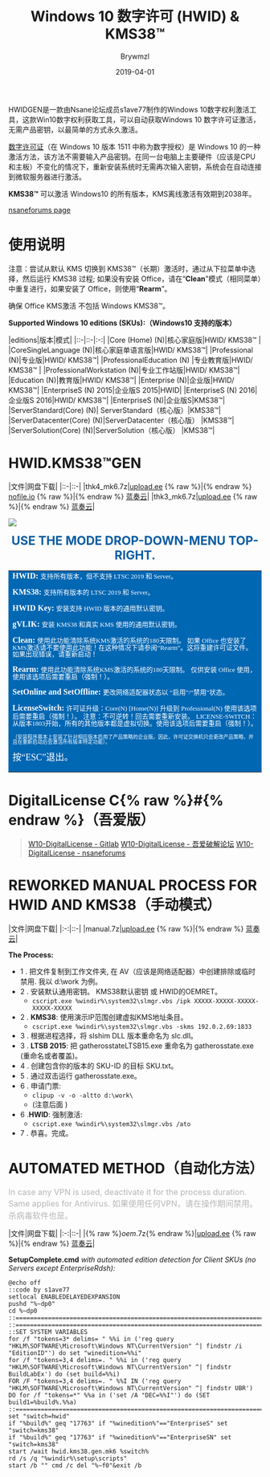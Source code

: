 ﻿---
layout:     post
title:        Windows 10 数字许可 (HWID) & KMS38™
date:       2019-04-01
author:     Brywmzl
tags: [Microsoft,Windows,HWID,KMS,微软]
categories: [办公应用]
---
HWIDGEN是一款由Nsane论坛成员s1ave77制作的Windows 10数字权利激活工具，这款Win10数字权利获取工具，可以自动获取Windows 10 数字许可证激活，无需产品密钥，以最简单的方式永久激活。

<!--more-->

[数字许可证](https://support.microsoft.com/zh-cn/help/12440/windows-10-activation)（在 Windows 10 版本 1511 中称为数字授权）是 Windows 10 的一种激活方法，该方法不需要输入产品密钥。在同一台电脑上主要硬件（应该是CPU和主板）不变化的情况下，重新安装系统时无需再次输入密钥，系统会在自动连接到微软服务器进行激活。

**KMS38™** 可以激活 Windows10 的所有版本，KMS离线激活有效期到2038年。

[nsaneforums page](https://www.nsaneforums.com/topic/312871-windows-10-digital-license-hwid-kms38%E2%84%A2-generation/)

# 使用说明
注意：尝试从默认 KMS 切换到 KMS38™（长期）激活时，通过从下拉菜单中选择，然后运行 KMS38 过程; 如果没有安装 Office，请在“**Clean**”模式（相同菜单）中重复进行，如果安装了 Office，则使用“**Rearm**”。

确保 Office KMS激活 不包括 Windows KMS38™。

**Supported Windows 10 editions﻿﻿ (SKUs):（Windows10 支持的版本）**

|editions|版本|模式|
|::-|::-|:-:|
|Core (Home) (N)|核心家庭版|HWID/ KMS38™ |
|CoreSingleLanguage (N)|核心家庭单语言版|HWID/ KMS38™|
|Professional (N)|专业版|HWID/ KMS38™|
|ProfessionalEducation (N) |专业教育版|HWID/ KMS38™ |
|ProfessionalWorkstation (N)|专业工作站版|HWID/ KMS38™|
|Education (N)|教育版|HWID/ KMS38™|
|Enterprise (N)|企业版|HWID/ KMS38™|
|EnterpriseS  (N) 2015|企业版S 2015|HWID|
|EnterpriseS (N) 2016|企业版S 2016|HWID/ KMS38™|
|EnterpriseS  (N)|企业版S|KMS38™|
|ServerStandard(Core) (N)| ServerStandard（核心版）|KMS38™|
|ServerDatacenter(Core) (N)|ServerDatacenter（核心版） |KMS38™|
|ServerSolution(Core) (N)|ServerSolution（核心版） |KMS38™|

# HWID.KMS38﻿﻿™GEN

|文件|网盘下载|
|::-|::-|
|thk4_mk6.7z|[upload.ee](https://www.upload.ee/files/9771159/thk4_mk6.7z.html) {% raw %}|{% endraw %} [nofile.io](https://nofile.io/f/ABGXnHZeb1h/thk4_mk6.7z) {% raw %}|{% endraw %} [蓝奏云](https://www.lanzous.com/i3mf9od)|
|thk3_mk6.7z|[upload.ee](https://www.upload.ee/files/9714080/thk3_mk6.7z.html) {% raw %}|{% endraw %} [蓝奏云](https://www.lanzous.com/i3k61fa)|

![](/img/Microsoft/hwid.png)
<div style="text-align:center;"><strong><font size=5 color=095da3>USE THE MODE DROP-DOWN-MENU TOP-RIGHT.</font></strong></div>

<table><tr><td bgcolor=0067b3><font face="微软雅黑" style="line-height:1;">
<strong><font size=3 color=ffffff>HWID:</font></strong>
<font size=2 color=ffffff>支持所有版本，但不支持 LTSC 2019 和 Server。</font>

<strong><font size=3 color=ffffff>KMS38:</font></strong>
<font size=2 color=ffffff>支持所有版本的 LTSC 2019 和 Server。</font>

<strong><font size=3 color=ffffff>HWID Key:</font></strong>
<font size=2 color=ffffff>安装支持 HWID 版本的通用默认密钥。</font>

<strong><font size=3 color=ffffff>gVLIK:</font></strong>
<font size=2 color=ffffff>安装 KMS38 和真实 KMS 使用的通用默认密钥。</font>

<strong><font size=3 color=ffffff>Clean:</font></strong>
<font size=2 color=ffffff>使用此功能清除系统KMS激活的系统的180天限制。</font>
<font size=2 color=ffffff>如果 Office 也安装了KMS激活请不要使用此功能！在这种情况下请参阅“Rearm”。这将重建许可证文件。如果出现错误，请重新启动！</font>

<strong><font size=3 color=ffffff>Rearm:</font></strong>
<font size=2 color=ffffff>使用此功能清除系统KMS激活的系统的180天限制。</font>
<font size=2 color=ffffff>仅供安装 Office 使用，使用该选项后需要重启（强制！）。</font>

<strong><font size=3 color=ffffff>SetOnline and SetOffline:</font></strong>
<font size=2 color=ffffff>更改网络适配器状态以 “启用”/“禁用”状态。</font>

<strong><font size=3 color=ffffff>LicenseSwitch:</font></strong>
<font size=2 color=ffffff>许可证升级：Core(N) [Home(N)]  升级到 Professional(N) 使用该选项后需要重启（强制！）。</font>
<font size=2 color=ffffff>注意：不可逆转！回去需要重新安装。</font>
<font size=2 color=ffffff>LICENSE-SWITCH：从版本1803开始，所有的其他版本都是虚拟切换。使用该选项后需要重启（强制！）。</font>

<font size=1 color=ffffff>（安装程序基本上安装了针对相应版本启用了产品策略的企业版。因此，许可证交换机只会更改产品策略，并且在重新启动后会激活所有版本特定功能）。</font>

<font size=4 color=ffffff>按“ESC”退出。</font>
</font>
</td></tr></table>

# DigitalLicense C{% raw %}#{% endraw %}（吾爱版）

> [W10-DigitalLicense - Gitlab](https://gitlab.com/angelkyo/w10-digitallicense)
> [W10-DigitalLicense - 吾爱破解论坛](https://www.52pojie.cn/thread-742884-1-1.html)
> [W10-DigitalLicense - nsaneforums](https://www.nsaneforums.com/topic/315047-wdlg-v36-c-version-of-hwid-fork-slc_all_in_one_v5)

# REWORKED MANUAL PROCESS FOR HWID AND KMS38（手动模式）

|文件|网盘下载|
|:-:|::-|
|manual.7z|[upload.ee](https://www.upload.ee/files/9580116/manual.7z.html) {% raw %}|{% endraw %} [蓝奏云](https://www.lanzous.com/i3l85eb)|

**The Process﻿:﻿﻿**
* 1 . 把文件复制到工作文件夹, 在 AV（应该是网络适配器）中创建排除或临时禁用. 我以 d:\work 为例。
* 2 . 安装默认通用密钥。 KMS38默认密钥 或 HWID的OEMRET。
	* `cscript.exe %windir%\system32\slmgr.vbs /ipk XXXXX-XXXXX-XXXXX-XXXXX-XXXXX`
* 2 . **KMS38**: 使用演示IP范围创建虚拟KMS地址条目。
	*  `cscript.exe %windir%\system32\slmgr.vbs -skms 192.0.2.69:1833`
* 3 . 根据进程选择，将 slshim DLL 版本重命名为 slc.dll。
* 3 . **LTSB 2015**: 把 gatherosstateLTSB15.exe 重命名为 gatherosstate.exe (重命名或者覆盖)。
* 4 . 创建包含你的版本的 SKU-ID 的目标 SKU.txt。
* 5 . 通过双击运行 gatherosstate.exe。
* 6 . 申请门票:
	*  `clipup -v -o -altto d:\work\`
	*   (注意后面 \)
* 6 .**HWID**: 强制激活:
	*  `cscript.exe %windir%\system32\slmgr.vbs /ato`
* 7 . 恭喜。完成。

# AUTOMATED METHOD（自动化方法）
<font size=3 color=b6b6b6>In case any VPN is used, deactivate it for the process duration. Same applies for Antivirus.
如果使用任何VPN，请在操作期间禁用。杀病毒软件也是。</font>

|文件|网盘下载|
|:-:|::-|
|{% raw %}_oem_.7z{% endraw %}|[upload.ee](https://www.upload.ee/files/9720058/_oem_.7z) {% raw %}|{% endraw %} [蓝奏云](https://www.lanzous.com/i3l85da)|

**SetupComplete.cmd** *with automated edition detection for Client SKUs (no Servers except EnterpriseRdsh):﻿﻿*

```
@echo off
::code by s1ave77
setlocal ENABLEDELAYEDEXPANSION
pushd "%~dp0"
cd %~dp0
::===============================================================================================================
::===============================================================================================================
::SET SYSTEM VARIABLES
for /f "tokens=3* delims= " %%i in ('reg query "HKLM\SOFTWARE\Microsoft\Windows NT\CurrentVersion" ^| findstr /i "EditionID"') do set "winedition=%%i"
for /f "tokens=3,4 delims=. " %%i in ('reg query "HKLM\SOFTWARE\Microsoft\Windows NT\CurrentVersion" ^| findstr BuildLabEx') do (set build=%%i)
FOR /F "tokens=3,4 delims=. " %%I IN ('reg query "HKLM\SOFTWARE\Microsoft\Windows NT\CurrentVersion" ^| findstr UBR') DO for /f "tokens=*" %%a in ('set /A "DEC=%%I"') do (SET build1=%build%.%%a)
::===============================================================================================================
set "switch=hwid"
if "%build%" geq "17763" if "%winedition%"=="EnterpriseS" set "switch=kms38"
if "%build%" geq "17763" if "%winedition%"=="EnterpriseSN" set "switch=kms38"
start /wait hwid.kms38.gen.mk6 %switch%
rd /s /q "%windir%\setup\scripts"
start /b "" cmd /c del "%~f0"&exit /b
```